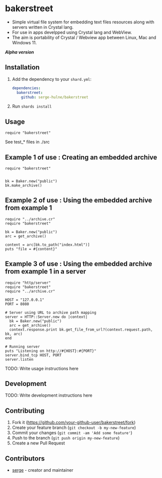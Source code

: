 # bakerstreet

- Simple virtual file system for embedding text files resources along with servers written in Crystal lang.
- For use in apps develpped using Crystal lang and WebView.
- The aim is portability of Crystal / Webview app between Linux, Mac and Windows 11.

***Alpha version***

## Installation

1. Add the dependency to your `shard.yml`:

   ```yaml
   dependencies:
     bakerstreet:
       github: serge-hulne/bakerstreet
   ```

2. Run `shards install`

## Usage

```crystal
require "bakerstreet"
```
See test_* files in ./src


## Example 1 of use : Creating an embedded archive
```
require "bakerstreet"

 
bk = Baker.new("public")
bk.make_archive()
```

## Example 2 of use : Using the embedded archive from example 1
```
require "../archive.cr"
require "bakerstreet"

bk = Baker.new("public")
arc = get_archive()

content = arc[bk.to_path("index.html")]
puts "file = #{content}"

```
## Example 3 of use : Using the embedded archive from example 1 in a server

```
require "http/server"
require "bakerstreet"
require "../archive.cr"

HOST = "127.0.0.1"
PORT = 8080

# Server using URL to archive path mapping
server = HTTP::Server.new do |context|
  bk = Baker.new("public")
  arc = get_archive()
  context.response.print bk.get_file_from_url?(context.request.path, bk, arc)
end

# Running server
puts "Listening on http://#{HOST}:#{PORT}"
server.bind_tcp HOST, PORT
server.listen

```



TODO: Write usage instructions here

## Development

TODO: Write development instructions here

## Contributing

1. Fork it (<https://github.com/your-github-user/bakerstreet/fork>)
2. Create your feature branch (`git checkout -b my-new-feature`)
3. Commit your changes (`git commit -am 'Add some feature'`)
4. Push to the branch (`git push origin my-new-feature`)
5. Create a new Pull Request

## Contributors

- [serge](https://github.com/your-github-user) - creator and maintainer
